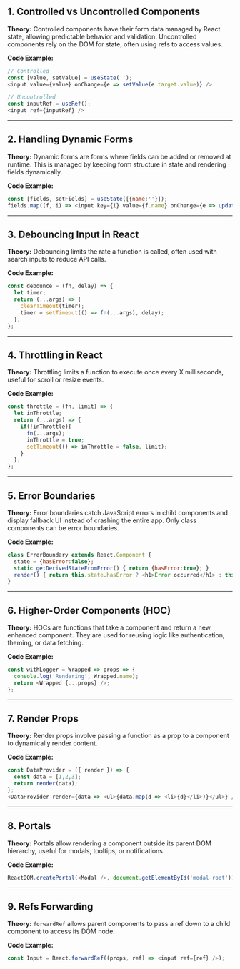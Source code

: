 ## 1. Controlled vs Uncontrolled Components

**Theory:**
Controlled components have their form data managed by React state, allowing predictable behavior and validation. Uncontrolled components rely on the DOM for state, often using refs to access values.

**Code Example:**

```js
// Controlled
const [value, setValue] = useState('');
<input value={value} onChange={e => setValue(e.target.value)} />

// Uncontrolled
const inputRef = useRef();
<input ref={inputRef} />
```

---

## 2. Handling Dynamic Forms

**Theory:**
Dynamic forms are forms where fields can be added or removed at runtime. This is managed by keeping form structure in state and rendering fields dynamically.

**Code Example:**

```js
const [fields, setFields] = useState([{name:''}]);
fields.map((f, i) => <input key={i} value={f.name} onChange={e => updateField(i, e.target.value)} />)
```

---

## 3. Debouncing Input in React

**Theory:**
Debouncing limits the rate a function is called, often used with search inputs to reduce API calls.

**Code Example:**

```js
const debounce = (fn, delay) => {
  let timer;
  return (...args) => {
    clearTimeout(timer);
    timer = setTimeout(() => fn(...args), delay);
  };
};
```

---

## 4. Throttling in React

**Theory:**
Throttling limits a function to execute once every X milliseconds, useful for scroll or resize events.

**Code Example:**

```js
const throttle = (fn, limit) => {
  let inThrottle;
  return (...args) => {
    if(!inThrottle){
      fn(...args);
      inThrottle = true;
      setTimeout(() => inThrottle = false, limit);
    }
  };
};
```

---

## 5. Error Boundaries

**Theory:**
Error boundaries catch JavaScript errors in child components and display fallback UI instead of crashing the entire app. Only class components can be error boundaries.

**Code Example:**

```js
class ErrorBoundary extends React.Component {
  state = {hasError:false};
  static getDerivedStateFromError() { return {hasError:true}; }
  render() { return this.state.hasError ? <h1>Error occurred</h1> : this.props.children; }
}
```

---

## 6. Higher-Order Components (HOC)

**Theory:**
HOCs are functions that take a component and return a new enhanced component. They are used for reusing logic like authentication, theming, or data fetching.

**Code Example:**

```js
const withLogger = Wrapped => props => {
  console.log('Rendering', Wrapped.name);
  return <Wrapped {...props} />;
};
```

---

## 7. Render Props

**Theory:**
Render props involve passing a function as a prop to a component to dynamically render content.

**Code Example:**

```js
const DataProvider = ({ render }) => {
  const data = [1,2,3];
  return render(data);
};
<DataProvider render={data => <ul>{data.map(d => <li>{d}</li>)}</ul>} />
```

---

## 8. Portals

**Theory:**
Portals allow rendering a component outside its parent DOM hierarchy, useful for modals, tooltips, or notifications.

**Code Example:**

```js
ReactDOM.createPortal(<Modal />, document.getElementById('modal-root'));
```

---

## 9. Refs Forwarding

**Theory:**
`forwardRef` allows parent components to pass a ref down to a child component to access its DOM node.

**Code Example:**

```js
const Input = React.forwardRef((props, ref) => <input ref={ref} />);
```
